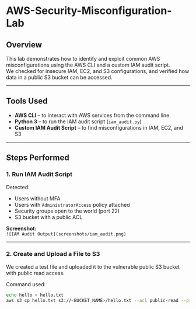# AWS-Security-Misconfiguration-Lab

## Overview
This lab demonstrates how to identify and exploit common AWS misconfigurations using the AWS CLI and a custom IAM audit script.  
We checked for insecure IAM, EC2, and S3 configurations, and verified how data in a public S3 bucket can be accessed.

---

## Tools Used
- **AWS CLI** – to interact with AWS services from the command line  
- **Python 3** – to run the IAM audit script (`iam_audit.py`)  
- **Custom IAM Audit Script** – to find misconfigurations in IAM, EC2, and S3

---

## Steps Performed

### 1. Run IAM Audit Script
Detected:
- Users without MFA
- Users with `AdministratorAccess` policy attached
- Security groups open to the world (port 22)
- S3 bucket with a public ACL

**Screenshot:**  
`![IAM Audit Output](screenshots/iam_audit.png)`

---

### 2. Create and Upload a File to S3
We created a test file and uploaded it to the vulnerable public S3 bucket with public read access.

Command used:
```bash
echo hello > hello.txt
aws s3 cp hello.txt s3://<BUCKET_NAME>/hello.txt --acl public-read --profile lab
